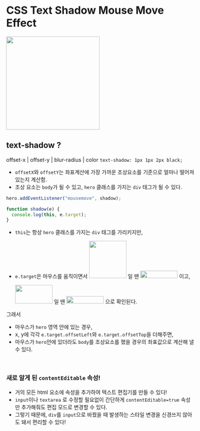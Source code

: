 # CSS Text Shadow Mouse Move Effect

<img src="https://user-images.githubusercontent.com/56066290/189621504-274cddde-0aeb-4537-b17b-f01df2680890.gif" width="" height="250" />

## text-shadow ?

offset-x | offset-y | blur-radius | color
`text-shadow: 1px 1px 2px black;`

- `offsetX`와 `offsetY`는 좌표계산에 가장 가까운 조상요소를 기준으로 얼마나 떨어져있는지 계산함.
- 조상 요소는 `body`가 될 수 있고, `hero` 클래스를 가지는 `div` 태그가 될 수 있다.

```js
hero.addEventListener("mousemove", shadow);

function shadow(e) {
  console.log(this, e.target);
}
```

- `this`는 항상 `hero` 클래스를 가지는 `div` 태그를 가리키지만,
- `e.target`은 마우스를 움직이면서
  <img src="https://user-images.githubusercontent.com/56066290/189603922-b31506ae-d71f-4cc5-8c60-604c0c180e4f.png" width="100" height="100" />
  일 땐
  <img src="https://user-images.githubusercontent.com/56066290/189603719-c38a29c0-9c07-4d17-a034-56897213b86d.png" width="100" height="20" />
  이고,

  <img src="https://user-images.githubusercontent.com/56066290/189603974-43b76137-a248-4dc1-940a-2f44fc062c17.png" width="100" height="50" />
  일 땐
  <img src="https://user-images.githubusercontent.com/56066290/189603778-20303789-b08a-4562-a153-6546524ffe79.png" width="100" height="20" />
  으로 확인된다.

그래서

- 마우스가 `hero` 영역 안에 있는 경우,
- x, y에 각각 `e.target.offsetLeft`와 `e.target.offsetTop`을 더해주면,
- 마우스가 `hero`안에 있더라도 `body`를 조상요소를 했을 경우의 좌표값으로 계산해 낼 수 있다.

<br/>

### 새로 알게 된 `contentEditable` 속성!

- 거의 모든 html 요소에 속성을 추가하여 텍스트 편집기를 만들 수 있다!
- `input`이나 `textarea` 로 수정할 필요없이 간단하게 `contentEditable=true` 속성만 추가해줘도 편집 모드로 변경할 수 있다.
- 그렇기 때문에, `div`를 `input`으로 바꿨을 때 발생하는 스타일 변경을 신경쓰지 않아도 돼서 편리할 수 있다!
